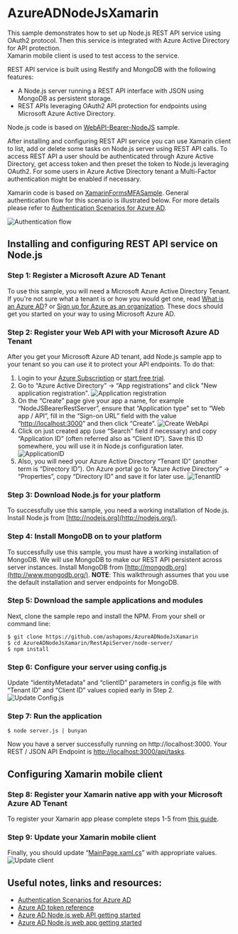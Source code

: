 
# AzureADNodeJsXamarin 

This sample demonstrates how to set up Node.js REST API service using OAuth2 protocol. Then this service is integrated with Azure Active Directory for API protection.  
Xamarin mobile client is used to test access to the service.

REST API service is built using Restify and MongoDB with the following features:
* A Node.js server running a REST API interface with JSON using MongoDB as persistent storage.
* REST APIs leveraging OAuth2 API protection for endpoints using Microsoft Azure Active Directory.

Node.js code is based on [WebAPI-Bearer-NodeJS](https://github.com/AzureADQuickStarts/WebAPI-Bearer-NodeJS) sample.

After installing and configuring REST API service you can use Xamarin client to list, add or delete some tasks on Node.js server using REST API calls. To access REST API a user should be authenticated through Azure Active Directory, get access token and then preset the token to Node.js leveraging OAuth2. For some users in Azure Active Directory tenant a Multi-Factor authentication might be enabled if necessary.

Xamarin code is based on [XamarinFormsMFASample](https://github.com/rzdebskiy/XamarinFormsMFASample). 
General authentication flow for this scenario is illustrated below. For more details please refer to [Authentication Scenarios for Azure AD](https://docs.microsoft.com/en-us/azure/active-directory/develop/active-directory-authentication-scenarios#native-application-to-web-api).

![Authentication flow](https://github.com/ashapoms/AzureADNodeJsXamarin/blob/master/img/native_app_to_web_api.png)

## Installing and configuring REST API service on Node.js 

### Step 1: Register a Microsoft Azure AD Tenant
To use this sample, you will need a Microsoft Azure Active Directory Tenant. If you're not sure what a tenant is or how you would get one, read [What is an Azure AD](https://docs.microsoft.com/en-us/azure/active-directory/active-directory-whatis)? or [Sign up for Azure as an organization](http://azure.microsoft.com/en-us/documentation/articles/sign-up-organization/). These docs should get you started on your way to using Microsoft Azure AD.

### Step 2: Register your Web API with your Microsoft Azure AD Tenant
After you get your Microsoft Azure AD tenant, add Node.js sample app to your tenant so you can use it to protect your API endpoints. To do that:
1. Login to your [Azure Subscription](https://portal.azure.com/) or [start free trial](https://azure.microsoft.com/en-us/offers/ms-azr-0044p).
2.	Go to “Azure Active Directory” -> “App registrations” and click "New application registration".
![Application registration](https://github.com/ashapoms/AzureADNodeJsXamarin/blob/master/img/AzureADAppRegistration.PNG)
3.	On the “Create” page give your app a name, for example “NodeJSBearerRestServer”, ensure that “Application type” set to “Web app / API”, fill in the “Sign-on URL” field with the value “[http://localhost:3000](http://localhost:3000)” and then click “Create”.
![Create WebApi](https://github.com/ashapoms/AzureADNodeJsXamarin/blob/master/img/CreateWebApiApp.PNG)
4.	Click on just created app (use “Search” field if necessary) and copy “Application ID” (often referred also as “Client ID”). Save this ID somewhere, you will use it in Node.js configuration later.
![ApplicationID](https://github.com/ashapoms/AzureADNodeJsXamarin/blob/master/img/ApplicationID.PNG)
5.	Also, you will need your Azure Active Directory “Tenant ID” (another term is “Directory ID”). On Azure portal go to “Azure Active Directory” -> “Properties”, copy “Directory ID” and save it for later use.
![TenantID](https://github.com/ashapoms/AzureADNodeJsXamarin/blob/master/img/TenantID.PNG)

### Step 3: Download Node.js for your platform
To successfully use this sample, you need a working installation of Node.js.
Install Node.js from [http://nodejs.org](http://nodejs.org/).

### Step 4: Install MongoDB on to your platform
To successfully use this sample, you must have a working installation of MongoDB. We will use MongoDB to make our REST API persistent across server instances.
Install MongoDB from [http://mongodb.org](http://www.mongodb.org/).
**NOTE**: This walkthrough assumes that you use the default installation and server endpoints for MongoDB.

### Step 5: Download the sample applications and modules
Next, clone the sample repo and install the NPM.
From your shell or command line:
```
$ git clone https://github.com/ashapoms/AzureADNodeJsXamarin
$ cd AzureADNodeJsXamarin/RestApiServer/node-server/
$ npm install
```
### Step 6: Configure your server using config.js
Update “identityMetadata” and “clientID” parameters in config.js file with “Tenant ID” and “Client ID” values copied early in Step 2. 
![Update Config.js](https://github.com/ashapoms/AzureADNodeJsXamarin/blob/master/img/ConfigJSUpdate.PNG)

### Step 7: Run the application
```
$ node server.js | bunyan
```
Now you have a server successfully running on http://localhost:3000. Your REST / JSON API Endpoint is [http://localhost:3000/api/tasks](http://localhost:3000/api/tasks). 

## Configuring Xamarin mobile client 

### Step 8: Register your Xamarin native app with your Microsoft Azure AD Tenant
To register your Xamarin app please complete steps 1-5 from [this guide](https://github.com/rzdebskiy/XamarinFormsMFASample).
### Step 9: Update your Xamarin mobile client
Finally, you should update “[MainPage.xaml.cs](https://github.com/ashapoms/AzureADNodeJsXamarin/blob/master/MFATest/MFATest/MainPage.xaml.cs)” with appropriate values.
![Update client](https://github.com/ashapoms/AzureADNodeJsXamarin/blob/master/img/XamarinMainPage.PNG)

## Useful notes, links and resources:

* [Authentication Scenarios for Azure AD](https://docs.microsoft.com/en-us/azure/active-directory/develop/active-directory-authentication-scenarios)
* [Azure AD token reference](https://docs.microsoft.com/en-us/azure/active-directory/develop/active-directory-token-and-claims)
* [Azure AD Node.js web API getting started](https://docs.microsoft.com/en-us/azure/active-directory/develop/active-directory-devquickstarts-webapi-nodejs)
* [Azure AD Node.js web app getting started](https://docs.microsoft.com/en-us/azure/active-directory/develop/active-directory-devquickstarts-openidconnect-nodejs)

